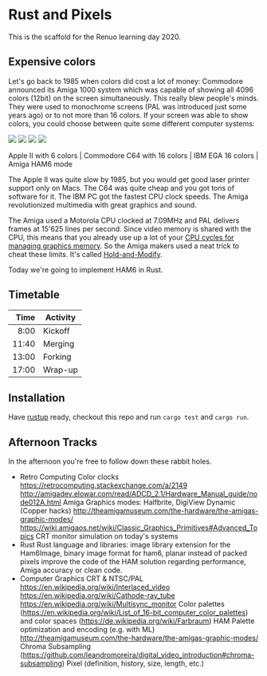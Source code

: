 # Rust and Pixels

This is the scaffold for the Renuo learning day 2020.

## Expensive colors

Let's go back to 1985 when colors did cost a lot of money: Commodore announced its Amiga 1000 system which was
capable of showing all 4096 colors (12bit) on the screen simultaneously. This really blew people's minds. They were 
used to monochrome screens (PAL was introduced just some years ago) or to not more than 16 colors. If your screen was
able to show colors, you could choose between quite some different computer systems:


![](https://upload.wikimedia.org/wikipedia/commons/5/5a/Screen_color_test_AppleII_HighRes.png)
![](https://upload.wikimedia.org/wikipedia/commons/e/ef/Screen_color_test_Commodore64_Multicolor.png)
![](https://upload.wikimedia.org/wikipedia/commons/7/7b/Screen_color_test_EGA_16colors.png)
![](https://upload.wikimedia.org/wikipedia/commons/b/be/Screen_color_test_Amiga_4096colors_HAM.png)

Apple II with 6 colors | Commodore C64 with 16 colors | IBM EGA 16 colors | Amiga HAM6 mode

The Apple II was quite slow by 1985, but you would get good laser printer support only on Macs. The C64 was quite cheap and you got tons of software for it. The IBM PC got the fastest CPU clock speeds. The Amiga revolutionized multimedia
with great graphics and sound.

The Amiga used a Motorola CPU clocked at 7.09MHz and PAL delivers frames at 15'625 lines per second. Since video memory is shared with the CPU, this means that you already use up a lot of your [CPU cycles for managing graphics memory](https://retrocomputing.stackexchange.com/a/2149). So the Amiga makers used a neat trick to cheat these limits. It's called [Hold-and-Modify](https://en.wikipedia.org/wiki/Hold-And-Modify).

Today we're going to implement HAM6 in Rust.

## Timetable

| Time  | Activity |
| ----: | -------- |
|  8:00 | Kickoff  |
| 11:40 | Merging  |
| 13:00 | Forking  |
| 17:00 | Wrap-up  |

## Installation

Have [rustup](https://rustup.rs/) ready, checkout this repo and run `cargo test` and `cargo run`.

## Afternoon Tracks

In the afternoon you're free to follow down these rabbit holes.

* Retro Computing
  Color clocks https://retrocomputing.stackexchange.com/a/2149 http://amigadev.elowar.com/read/ADCD_2.1/Hardware_Manual_guide/node012A.html 
  Amiga Graphics modes: Halfbrite, DigiView Dynamic (Copper hacks) http://theamigamuseum.com/the-hardware/the-amigas-graphic-modes/ https://wiki.amigaos.net/wiki/Classic_Graphics_Primitives#Advanced_Topics
  CRT monitor simulation on today's systems
* Rust
  Rust language and libraries:
  image library extension for the Ham6Image, binary image format for ham6, planar instead of packed pixels
  improve the code of the HAM solution regarding performance, Amiga accuracy or clean code.
* Computer Graphics
  CRT & NTSC/PAL https://en.wikipedia.org/wiki/Interlaced_video https://en.wikipedia.org/wiki/Cathode-ray_tube https://en.wikipedia.org/wiki/Multisync_monitor
  Color palettes (https://en.wikipedia.org/wiki/List_of_16-bit_computer_color_palettes) and color spaces (https://de.wikipedia.org/wiki/Farbraum)
  HAM Palette optimization and encoding (e.g. with ML) http://theamigamuseum.com/the-hardware/the-amigas-graphic-modes/
  Chroma Subsampling (https://github.com/leandromoreira/digital_video_introduction#chroma-subsampling)
  Pixel (definition, history, size, length, etc.)
